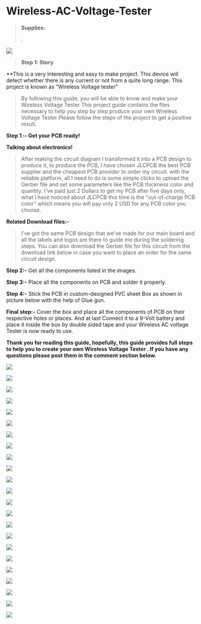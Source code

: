 # Wireless-AC-Voltage-Tester




> 
>
> **Supplies:**
>
> .

![](vertopal_9bcaed33e8184cd99a66f9fa6dcf44f2/media/image3.png)
> **Step 1: Story**

**This is a very interesting and easy to make project. This device will
detect whether there is any current or not from a quite long range. This
project is known as \"Wireless Voltage tester\"

> By following this guide, you will be able to know and make your
> Wireless Voltage Tester This project guide contains the files necessary
> to help you step by step produce your own Wireless Voltage Tester
> Please follow the steps of the project to get a positive result.


**Step 1 :- Get your PCB ready!**

**Talking about electronics!**



> After making the circuit diagram I transformed it into a PCB design to
> produce it, to produce the PCB, I have chosen JLCPCB the best PCB
> supplier and the cheapest PCB provider to order my circuit. with the
> reliable platform, all I need to do is some simple clicks to upload
> the Gerber file and set some parameters like the PCB thickness color
> and quantity. I've paid just 2 Dollars to get my PCB after five days
> only, what I have noticed about JLCPCB this time is the
> \"out-of-charge PCB color\" which means you will pay only 2 USD for
> any PCB color you choose.

**Related Download files:-**

> I've got the same PCB design that we've made for our main board and
> all the labels and logos are there to guide me during the soldering
> steps. You can also download the Gerber file for this circuit from the
> download link below in case you want to place an order for the same
> circuit design.

**Step 2:-** Get all the components listed in the images.

**Step 3:-** Place all the components on PCB and solder it properly.

**Step 4:-** Stick the PCB in custom-designed PVC sheet Box as shown in
picture below with the help of Glue gun.

**Final step:-** Cover the box and place all the components of PCB on
their respective holes or places. And at last Connect it to a 9-Volt
battery and place it inside the box by double sided tape and your
Wireless AC voltage Tester is now ready to use.

**Thank you for reading this guide, hopefully, this guide provides full
steps to help you to create your own Wireless Voltage Tester . If you
have any questions please post them in the comment section below.**

![](vertopal_9bcaed33e8184cd99a66f9fa6dcf44f2/media/image5.png)

![](vertopal_9bcaed33e8184cd99a66f9fa6dcf44f2/media/image6.png)

![](vertopal_9bcaed33e8184cd99a66f9fa6dcf44f2/media/image7.png)


![](vertopal_9bcaed33e8184cd99a66f9fa6dcf44f2/media/image8.png)

![](vertopal_9bcaed33e8184cd99a66f9fa6dcf44f2/media/image9.png)

![](vertopal_9bcaed33e8184cd99a66f9fa6dcf44f2/media/image10.png)

![](vertopal_9bcaed33e8184cd99a66f9fa6dcf44f2/media/image11.png)



![](vertopal_9bcaed33e8184cd99a66f9fa6dcf44f2/media/image12.png)

![](vertopal_9bcaed33e8184cd99a66f9fa6dcf44f2/media/image13.png)


![](vertopal_9bcaed33e8184cd99a66f9fa6dcf44f2/media/image14.png)

![](vertopal_9bcaed33e8184cd99a66f9fa6dcf44f2/media/image15.png)


![](vertopal_9bcaed33e8184cd99a66f9fa6dcf44f2/media/image16.png)

![](vertopal_9bcaed33e8184cd99a66f9fa6dcf44f2/media/image17.png)


![](vertopal_9bcaed33e8184cd99a66f9fa6dcf44f2/media/image18.png)

![](vertopal_9bcaed33e8184cd99a66f9fa6dcf44f2/media/image19.png)


![](vertopal_9bcaed33e8184cd99a66f9fa6dcf44f2/media/image20.png)

![](vertopal_9bcaed33e8184cd99a66f9fa6dcf44f2/media/image21.png)


![](vertopal_9bcaed33e8184cd99a66f9fa6dcf44f2/media/image12.png)

![](vertopal_9bcaed33e8184cd99a66f9fa6dcf44f2/media/image22.png)

![](vertopal_9bcaed33e8184cd99a66f9fa6dcf44f2/media/image15.png)

![](vertopal_9bcaed33e8184cd99a66f9fa6dcf44f2/media/image23.png)


![](vertopal_9bcaed33e8184cd99a66f9fa6dcf44f2/media/image24.png)

![](vertopal_9bcaed33e8184cd99a66f9fa6dcf44f2/media/image25.png)

